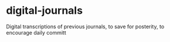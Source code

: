 # digital-journals
Digital transcriptions of previous journals, to save for posterity, to encourage daily committ
